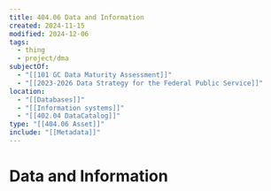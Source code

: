 ```yaml
---
title: 404.06 Data and Information
created: 2024-11-15
modified: 2024-12-06
tags:
  - thing
  - project/dma
subjectOf:
  - "[[101 GC Data Maturity Assessment]]"
  - "[[2023-2026 Data Strategy for the Federal Public Service]]"
location:
  - "[[Databases]]"
  - "[[Information systems]]"
  - "[[402.04 DataCatalog]]"
type: "[[404.06 Asset]]"
include: "[[Metadata]]"
---
```

# Data and Information

